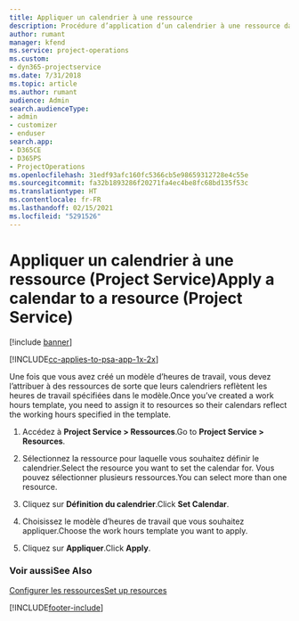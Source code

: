 ```yaml
---
title: Appliquer un calendrier à une ressource
description: Procédure d’application d’un calendrier à une ressource dans Project Service
author: rumant
manager: kfend
ms.service: project-operations
ms.custom:
- dyn365-projectservice
ms.date: 7/31/2018
ms.topic: article
ms.author: rumant
audience: Admin
search.audienceType:
- admin
- customizer
- enduser
search.app:
- D365CE
- D365PS
- ProjectOperations
ms.openlocfilehash: 31edf93afc160fc5366cb5e98659312728e4c55e
ms.sourcegitcommit: fa32b1893286f20271fa4ec4be8fc68bd135f53c
ms.translationtype: HT
ms.contentlocale: fr-FR
ms.lasthandoff: 02/15/2021
ms.locfileid: "5291526"
---
```

# <a name="apply-a-calendar-to-a-resource-project-service"></a><span data-ttu-id="1ccff-103">Appliquer un calendrier à une ressource (Project Service)</span><span class="sxs-lookup"><span data-stu-id="1ccff-103">Apply a calendar to a resource (Project Service)</span></span>

[!include [banner](../includes/psa-now-project-operations.md)]

[!INCLUDE[cc-applies-to-psa-app-1x-2x](../includes/cc-applies-to-psa-app-1x-2x.md)]

<span data-ttu-id="1ccff-104">Une fois que vous avez créé un modèle d’heures de travail, vous devez l’attribuer à des ressources de sorte que leurs calendriers reflètent les heures de travail spécifiées dans le modèle.</span><span class="sxs-lookup"><span data-stu-id="1ccff-104">Once you’ve created a work hours template, you need to assign it to resources so their calendars reflect the working hours specified in the template.</span></span>  
  
1.  <span data-ttu-id="1ccff-105">Accédez à **Project Service > Ressources**.</span><span class="sxs-lookup"><span data-stu-id="1ccff-105">Go to **Project Service > Resources**.</span></span>  
  
2.  <span data-ttu-id="1ccff-106">Sélectionnez la ressource pour laquelle vous souhaitez définir le calendrier.</span><span class="sxs-lookup"><span data-stu-id="1ccff-106">Select the resource you want to set the calendar for.</span></span> <span data-ttu-id="1ccff-107">Vous pouvez sélectionner plusieurs ressources.</span><span class="sxs-lookup"><span data-stu-id="1ccff-107">You can select more than one resource.</span></span>  
  
3.  <span data-ttu-id="1ccff-108">Cliquez sur **Définition du calendrier**.</span><span class="sxs-lookup"><span data-stu-id="1ccff-108">Click **Set Calendar**.</span></span>  
  
4.  <span data-ttu-id="1ccff-109">Choisissez le modèle d’heures de travail que vous souhaitez appliquer.</span><span class="sxs-lookup"><span data-stu-id="1ccff-109">Choose the work hours template you want to apply.</span></span>  
  
5.  <span data-ttu-id="1ccff-110">Cliquez sur **Appliquer**.</span><span class="sxs-lookup"><span data-stu-id="1ccff-110">Click **Apply**.</span></span>  
  
### <a name="see-also"></a><span data-ttu-id="1ccff-111">Voir aussi</span><span class="sxs-lookup"><span data-stu-id="1ccff-111">See Also</span></span>  
 [<span data-ttu-id="1ccff-112">Configurer les ressources</span><span class="sxs-lookup"><span data-stu-id="1ccff-112">Set up resources</span></span>](../psa/set-up-resources.md)


[!INCLUDE[footer-include](../includes/footer-banner.md)]
